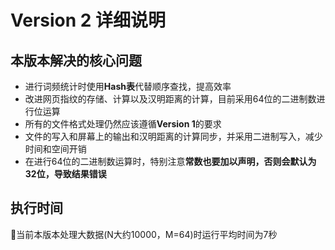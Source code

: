 # Version 2 详细说明
## 本版本解决的核心问题
* 进行词频统计时使用**Hash表**代替顺序查找，提高效率
* 改进网页指纹的存储、计算以及汉明距离的计算，目前采用64位的二进制数进行位运算
* 所有的文件格式处理仍然应该遵循**Version 1**的要求
* 文件的写入和屏幕上的输出和汉明距离的计算同步，并采用二进制写入，减少时间和空间开销
* 在进行64位的二进制数运算时，特别注意**常数也要加以声明，否则会默认为32位，导致结果错误**

## 执行时间
📢当前本版本处理大数据(N大约10000，M=64)时运行平均时间为7秒